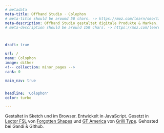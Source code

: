 ```yaml
---
# metadata
meta-title: Offhand Studio · Colophon
# meta-title should be around 50 chars. -> https://moz.com/learn/seo/title-tag
meta-description: Offhand Studio gestaltet digitale Produkte & Marken. Wir sind Experten in Visual Identity Design, UX und UI Design.
# meta-description should be around 150 chars. -> https://moz.com/learn/seo/meta-description



draft: true

url: /
name: Colophon
image: dither
<!-- collection: minor_pages -->
rank: 0

main_nav: true


headline: 'Colophon'
color: turbo

---
```

<p class="serif">
Gestaltet in Sketch und im Browser. Entwickelt in JavaScript. Gesetzt in <a href="https://forgotten-shapes.com/lector">Lector FSL</a> von <a href="https://forgotten-shapes.com/">Forgotten Shapes</a> und <a href="https://www.grillitype.com/typeface/gt-america">GT America</a> von <a href="https://www.grillitype.com/">Grilli Type</a>. Gehosted bei Gandi & Github.</p>

<!-- TRY CARBON BADGE -->
  <div id="wcb" class="carbonbadge"></div>
  <script src="https://unpkg.com/website-carbon-badges@1.1.2/b.min.js" defer></script>